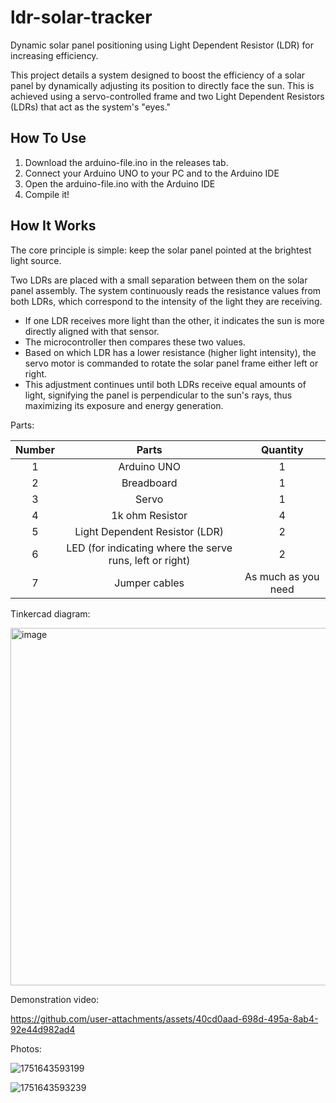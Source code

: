 # ldr-solar-tracker
Dynamic solar panel positioning using Light Dependent Resistor (LDR) for increasing efficiency.

This project details a system designed to boost the efficiency of a solar panel by dynamically adjusting its position to directly face the sun. This is achieved using a servo-controlled frame and two Light Dependent Resistors (LDRs) that act as the system's "eyes."

## How To Use
1. Download the arduino-file.ino in the releases tab.
2. Connect your Arduino UNO to your PC and to the Arduino IDE
3. Open the arduino-file.ino with the Arduino IDE
4. Compile it!

## How It Works
The core principle is simple: keep the solar panel pointed at the brightest light source.

Two LDRs are placed with a small separation between them on the solar panel assembly. The system continuously reads the resistance values from both LDRs, which correspond to the intensity of the light they are receiving.
* If one LDR receives more light than the other, it indicates the sun is more directly aligned with that sensor.
* The microcontroller then compares these two values.
* Based on which LDR has a lower resistance (higher light intensity), the servo motor is commanded to rotate the solar panel frame either left or right.
* This adjustment continues until both LDRs receive equal amounts of light, signifying the panel is perpendicular to the sun's rays, thus maximizing its exposure and energy generation.


Parts:

| Number |                           Parts                          |       Quantity      |
|:------:|:--------------------------------------------------------:|:-------------------:|
| 1      | Arduino UNO                                              | 1                   |
| 2      | Breadboard                                               | 1                   |
| 3      | Servo                                                    | 1                   |
| 4      | 1k ohm Resistor                                          | 4                   |
| 5      | Light Dependent Resistor (LDR)                           | 2                   |
| 6      | LED (for indicating where the serve runs, left or right) | 2                   |
| 7      | Jumper cables                                            | As much as you need |

Tinkercad diagram:

<img width="1192" height="572" alt="image" src="https://github.com/user-attachments/assets/d4fe415a-a90c-4d2e-9854-5433485f1c8e" />

Demonstration video:

https://github.com/user-attachments/assets/40cd0aad-698d-495a-8ab4-92e44d982ad4

Photos:

![1751643593199](https://github.com/user-attachments/assets/ecf51c78-b388-4cdf-9e4a-df753a64d79f)

![1751643593239](https://github.com/user-attachments/assets/3546e30a-dac9-4a7e-80a3-329e075533e4)


